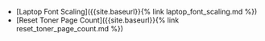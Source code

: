 - [Laptop Font Scaling]({{site.baseurl}}{% link laptop_font_scaling.md %})
- [Reset Toner Page Count]({{site.baseurl}}{% link reset_toner_page_count.md %})
